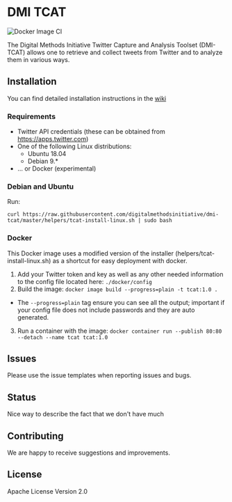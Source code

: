 # DMI TCAT
![Docker Image CI](https://github.com/digitalmethodsinitiative/dmi-tcat/workflows/Docker%20Image%20CI/badge.svg)

The Digital Methods Initiative Twitter Capture and Analysis Toolset (DMI-TCAT) allows one to retrieve and collect tweets from Twitter and to analyze them in various ways.

## Installation

You can find detailed installation instructions in the [wiki](https://github.com/digitalmethodsinitiative/dmi-tcat/wiki/Installation-Guide)

### Requirements
- Twitter API credentials (these can be obtained from https://apps.twitter.com)
- One of the following Linux distributions:
  - Ubuntu 18.04
  - Debian 9.*
- ... or Docker (experimental)

### Debian and Ubuntu

Run:
````
curl https://raw.githubusercontent.com/digitalmethodsinitiative/dmi-tcat/master/helpers/tcat-install-linux.sh | sudo bash
````

### Docker
This Docker image uses a modified version of the installer (helpers/tcat-install-linux.sh) as a shortcut for easy deployment with docker.


1. Add your Twitter token and key as well as any other needed information to the config file located here: `./docker/config`
2. Build the image:
`docker image build --progress=plain -t tcat:1.0 .`
- The `--progress=plain` tag ensure you can see all the output; important if your config file does not include passwords and they are auto generated.
3. Run a container with the image:
`docker container run --publish 80:80 --detach --name tcat tcat:1.0`


## Issues

Please use the issue templates when reporting issues and bugs.

## Status

Nice way to describe the fact that we don't have much

## Contributing

We are happy to receive suggestions and improvements.

## License

Apache License Version 2.0
